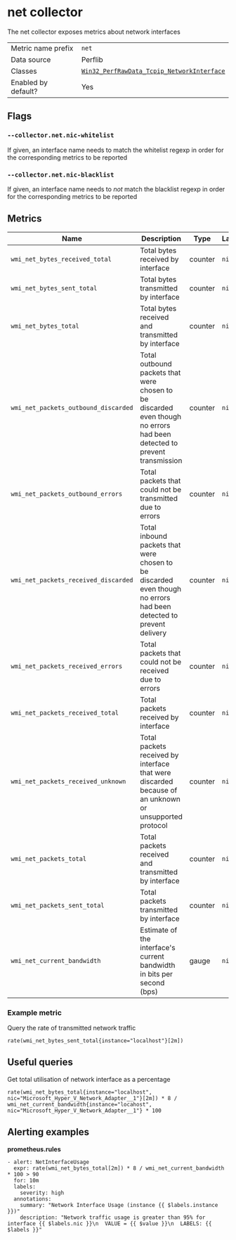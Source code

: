 # net collector

The net collector exposes metrics about network interfaces

|||
-|-
Metric name prefix  | `net`
Data source         | Perflib
Classes             | [`Win32_PerfRawData_Tcpip_NetworkInterface`](https://technet.microsoft.com/en-us/security/aa394340(v=vs.80))
Enabled by default? | Yes

## Flags

### `--collector.net.nic-whitelist`

If given, an interface name needs to match the whitelist regexp in order for the corresponding metrics to be reported

### `--collector.net.nic-blacklist`

If given, an interface name needs to *not* match the blacklist regexp in order for the corresponding metrics to be reported

## Metrics

Name | Description | Type | Labels
-----|-------------|------|-------
`wmi_net_bytes_received_total` | Total bytes received by interface | counter | `nic`
`wmi_net_bytes_sent_total` | Total bytes transmitted by interface | counter | `nic`
`wmi_net_bytes_total` | Total bytes received and transmitted by interface | counter | `nic`
`wmi_net_packets_outbound_discarded` | Total outbound packets that were chosen to be discarded even though no errors had been detected to prevent transmission | counter | `nic`
`wmi_net_packets_outbound_errors` | Total packets that could not be transmitted due to errors | counter | `nic`
`wmi_net_packets_received_discarded` | Total inbound packets that were chosen to be discarded even though no errors had been detected to prevent delivery | counter | `nic`
`wmi_net_packets_received_errors` | Total packets that could not be received due to errors  | counter | `nic`
`wmi_net_packets_received_total` | Total packets received by interface | counter | `nic`
`wmi_net_packets_received_unknown` | Total packets received by interface that were discarded because of an unknown or unsupported protocol | counter | `nic`
`wmi_net_packets_total` | Total packets received and transmitted by interface | counter | `nic`
`wmi_net_packets_sent_total` | Total packets transmitted by interface | counter | `nic`
`wmi_net_current_bandwidth` | Estimate of the interface's current bandwidth in bits per second (bps) | gauge | `nic`

### Example metric
Query the rate of transmitted network traffic
```
rate(wmi_net_bytes_sent_total{instance="localhost"}[2m])
```

## Useful queries
Get total utilisation of network interface as a percentage
```
rate(wmi_net_bytes_total{instance="localhost", nic="Microsoft_Hyper_V_Network_Adapter__1"}[2m]) * 8 / wmi_net_current_bandwidth{instance="locahost", nic="Microsoft_Hyper_V_Network_Adapter__1"} * 100
```

## Alerting examples
**prometheus.rules**
```
- alert: NetInterfaceUsage
  expr: rate(wmi_net_bytes_total[2m]) * 8 / wmi_net_current_bandwidth * 100 > 90
  for: 10m
  labels:
    severity: high
  annotations:
    summary: "Network Interface Usage (instance {{ $labels.instance }})"
    description: "Network traffic usage is greater than 95% for interface {{ $labels.nic }}\n  VALUE = {{ $value }}\n  LABELS: {{ $labels }}"
```
